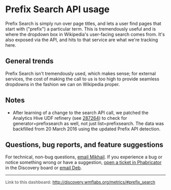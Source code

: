 Prefix Search API usage
=======

Prefix Search is simply run over page titles, and lets a user find pages that start with ("prefix") a particular term. This is tremendously useful and is where the dropdown box in Wikipedia's user-facing search comes from. It's also exposed via the API, and hits to that service are what we're tracking here.

General trends
------

Prefix Search isn't tremendously used, which makes sense; for external services, the cost of making the call to us is too high to provide seamless dropdowns in the fashion we can on Wikipedia proper.

Notes
------
* After learning of a change to the search API call, we patched the Analytics Hive UDF refinery (see [287264](https://gerrit.wikimedia.org/r/#/c/287264/)) to check for generator=prefixsearch as well, not just list=prefixsearch. The data was backfilled from 20 March 2016 using the updated Prefix API detection.

Questions, bug reports, and feature suggestions
------
For technical, non-bug questions, [email Mikhail](mailto:mpopov@wikimedia.org?subject=Dashboard%20Question). If you experience a bug or notice something wrong or have a suggestion, [open a ticket in Phabricator](https://phabricator.wikimedia.org/maniphest/task/create/?projects=Discovery) in the Discovery board or [email Deb](mailto:deb@wikimedia.org?subject=Dashboard%20Question).

<hr style="border-color: gray;">
<p style="font-size: small; color: gray;">
  <strong>Link to this dashboard:</strong>
  <a href="http://discovery.wmflabs.org/metrics/#prefix_search">
    http://discovery.wmflabs.org/metrics/#prefix_search
  </a>
</p>

